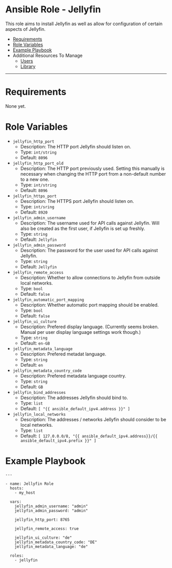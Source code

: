 # Ansible Role - Jellyfin

This role aims to install Jellyfin as well as allow for configuration of certain aspects of Jellyfin.

- [Requirements](#requirements)
- [Role Variables](#role-variables)
- [Example Playbook](#example-playbook)
- Additional Resources To Manage
    - [Users](doc/users.md)
    - [Library](doc/library.md)

---

# Requirements

None yet.

# Role Variables

- `jellyfin_http_port`
    - Description: The HTTP port Jellyfin should listen on.
    - Type: `int/string`
    - Default: `8096`
- `jellyfin_http_port_old`
    - Description: The HTTP port previously used. Setting this manually is necessary when changing the HTTP port from a non-default number to a new one.
    - Type: `int/string`
    - Default: `8096`
- `jellyfin_https_port`
    - Description: The HTTPS port Jellyfin should listen on.
    - Type: `int/sring`
    - Default: `8920`
- `jellyfin_admin_username`
    - Description: The username used for API calls against Jellyfin. Will also be created as the first user, if Jellyfin is set up freshly.
    - Type: `string`
    - Default: `Jellyfin`
- `jellyfin_admin_password`
    - Description: The password for the user used for API calls against Jellyfin.
    - Type: `string`
    - Default: `Jellyfin`
- `jellyfin_remote_access`
    - Description: Whether to allow connections to Jellyfin from outside local networks.
    - Type: `bool`
    - Default: `false`
- `jellyfin_automatic_port_mapping`
    - Description: Whether automatic port mapping should be enabled.
    - Type: `bool`
    - Default: `false`
- `jellyfin_ui_culture`
    - Description: Prefered display language. (Currently seems broken. Manual per user display language settings work though.)
    - Type: `string`
    - Default: `en-GB`
- `jellyfin_metadata_language`
    - Description: Prefered metadat language.
    - Type: `string`
    - Default: `en`
- `jellyfin_metadata_country_code`
    - Description: Prefered metadata language country.
    - Type: `string`
    - Default: `GB`
- `jellyfin_bind_addresses`
    - Description: The addresses Jellyfin should bind to.
    - Type: `list`
    - Default: `[ "{{ ansible_default_ipv4.address }}" ]`
- `jellyfin_local_networks`
    - Description: The addresses / networks Jellyfin should consider to be local networks.
    - Type: `list`
    - Default: `[ 127.0.0.0/8, "{{ ansible_default_ipv4.address}}/{{ ansible_default_ipv4.prefix }}" ]`

# Example Playbook

```
---

- name: Jellyfin Role
  hosts:
    - my_host

  vars:
    jellyfin_admin_username: "admin"
    jellyfin_admin_password: "admin"

    jellyfin_http_port: 8765

    jellyfin_remote_access: true

    jellyfin_ui_culture: "de"
    jellyfin_metadata_country_code: "DE"
    jellyfin_metadata_language: "de"

  roles:
    - jellyfin
```
